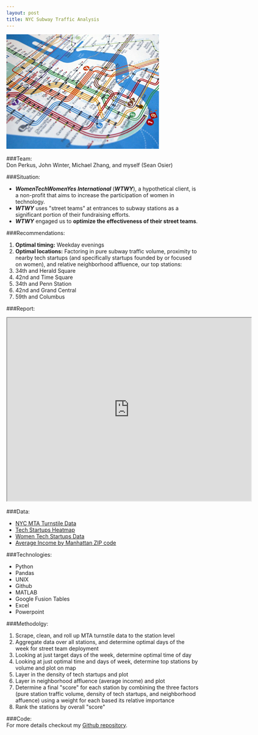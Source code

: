 ```yaml
---
layout: post
title: NYC Subway Traffic Analysis
---
```


![NYC Subway](/images/subway.jpg "NYC Subway")  

###Team:  
Don Perkus, John Winter, Michael Zhang, and myself (Sean Osier)

###Situation:  
- _**WomenTechWomenYes International**_ (_**WTWY**_), a hypothetical client, is a non-profit that aims to increase the participation of women in technology.  
- _**WTWY**_ uses "street teams" at entrances to subway stations as a significant portion of their fundraising efforts.  
- _**WTWY**_ engaged us to **optimize the effectiveness of their street teams**.  

###Recommendations:  
 1. **Optimal timing:** Weekday evenings  
 2. **Optimal locations:** Factoring in pure subway traffic volume, proximity to nearby tech startups (and specifically  startups founded by or focused on women), and relative neighborhood affluence, our top stations:  
   1. 34th and Herald Square  
   2. 42nd and Time Square  
   3. 34th and Penn Station  
   4. 42nd and Grand Central  
   5. 59th and Columbus  

###Report:  
<iframe src="https://drive.google.com/a/seanosier.com/file/d/0B90v2XyX9nIARzZiQWUtQ2E1R1k/preview" width="640" height="480"></iframe>

###Data:  
 - [NYC MTA Turnstile Data](http://web.mta.info/developers/turnstile.html)  
 - [Tech Startups Heatmap](http://www.1776.vc/reports/innovation-that-matters/)  
 - [Women Tech Startups Data](https://www.cbinsights.com)  
 - [Average Income by Manhattan ZIP code](http://zipatlas.com/us/ny/new-york/zip-code-comparison/average-income-per-person.htm)  

###Technologies:  
 - Python  
 - Pandas  
 - UNIX  
 - Github  
 - MATLAB  
 - Google Fusion Tables  
 - Excel  
 - Powerpoint  

###Methodolgy:  
 1. Scrape, clean, and roll up MTA turnstile data to the station level  
 2. Aggregate data over all stations, and determine optimal days of the week for street team deployment  
 3. Looking at just target days of the week, determine optimal time of day  
 4. Looking at just optimal time and days of week, determine top stations by volume and plot on map  
 5. Layer in the density of tech startups and plot  
 6. Layer in neighborhood affluence (average income) and plot  
 7. Determine a final "score" for each station by combining the three factors (pure station traffic volume, density of tech startups, and neighborhood affuence) using a weight for each based its relative importance  
 8. Rank the stations by overall "score"  

###Code:  
For more details checkout my [Github repository](https://github.com/sosier/NYC_Subway_Traffic_Analysis).
